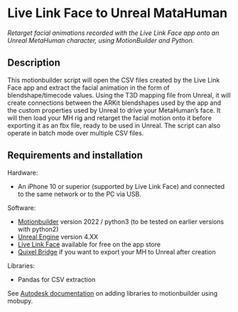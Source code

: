 # Live Link Face to Unreal MataHuman
*Retarget facial animations recorded with the Live Link Face app onto an Unreal MetaHuman character, using MotionBuilder and Python.*

## Description
This motionbuilder script will open the CSV files created by the Live Link Face app and extract the facial animation in the form of blendshape/timecode values. Using the T3D mapping file from Unreal, it will create connections between the ARKit blendshapes used by the app and the custom properties used by Unreal to drive your MetaHuman’s face. It will then load your MH rig and retarget the facial motion onto it before exporting it as an fbx file, ready to be used in Unreal. The script can also operate in batch mode over multiple CSV files.

## Requirements and installation
Hardware:
+ An iPhone 10 or superior (supported by Live Link Face) and connected to the same network or to the PC via USB.

Software:
+ [Motionbuilder](https://www.autodesk.com/products/motionbuilder/) version 2022 / python3 (to be tested on earlier versions with python2)
+ [Unreal Engine](https://www.unrealengine.com/en-US/) version 4.XX
+ [Live Link Face](https://apps.apple.com/us/app/live-link-face/id1495370836) available for free on the app store
+ [Quixel Bridge](https://quixel.com/bridge) if you want to export your MH to Unreal after creation

Libraries:
+ Pandas for CSV extraction

See [Autodesk documentation](https://knowledge.autodesk.com/support/motionbuilder/learn-explore/caas/CloudHelp/cloudhelp/2022/ENU/MotionBuilder/files/GUID-46E090C5-34AD-4E26-872F-F7D21DC57C74-htm.html) on adding libraries to motionbuilder using mobupy.

